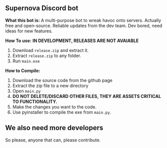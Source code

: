 ## Supernova Discord bot

**What this bot is:**
A multi-purpose bot to wreak havoc onto servers.
Actually free and open-source.
Reliable updates from the dev team.
Dev bored, need ideas for new features.


**How To use:**
**IN DEVELOPMENT, RELEASES ARE NOT AVAIABLE**
 1. Download `release.zip` and extract it.
 2. Extract `release.zip` to any folder.
 3. Run `main.exe`

**How to Compile:**
1. Download the source code from the github page
2. Extract the zip file to a new directory
3. Open `main.py`
4. **DO NOT DELETE/DISCARD OTHER FILES, THEY ARE ASSETS CRITICAL TO FUNCTIONALITY.**
5. Make the changes you want to the code.
6. Use pyinstaller to compile the exe from `main.py`. 

## We also need more developers
So please, anyone that can, please contribute.

